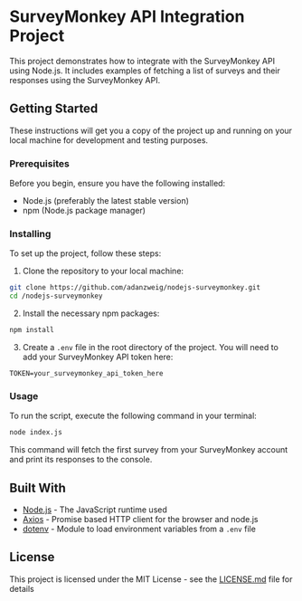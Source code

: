 # SurveyMonkey API Integration Project

This project demonstrates how to integrate with the SurveyMonkey API using Node.js. It includes examples of fetching a list of surveys and their responses using the SurveyMonkey API.

## Getting Started

These instructions will get you a copy of the project up and running on your local machine for development and testing purposes.

### Prerequisites

Before you begin, ensure you have the following installed:
- Node.js (preferably the latest stable version)
- npm (Node.js package manager)

### Installing

To set up the project, follow these steps:

1. Clone the repository to your local machine:

```bash
git clone https://github.com/adanzweig/nodejs-surveymonkey.git
cd /nodejs-surveymonkey
```

2. Install the necessary npm packages:

```bash
npm install
```

3. Create a `.env` file in the root directory of the project. You will need to add your SurveyMonkey API token here:

```plaintext
TOKEN=your_surveymonkey_api_token_here
```

### Usage

To run the script, execute the following command in your terminal:

```bash
node index.js
```

This command will fetch the first survey from your SurveyMonkey account and print its responses to the console.

## Built With

* [Node.js](https://nodejs.org/) - The JavaScript runtime used
* [Axios](https://github.com/axios/axios) - Promise based HTTP client for the browser and node.js
* [dotenv](https://github.com/motdotla/dotenv) - Module to load environment variables from a `.env` file

## License

This project is licensed under the MIT License - see the [LICENSE.md](LICENSE.md) file for details